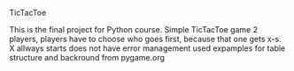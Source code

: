 TicTacToe

This is the final project for Python course.
Simple TicTacToe game
2 players, players have to choose who goes first, because that one gets x-s. X allways starts
does not have error management
used expamples for table structure and backround from pygame.org 
